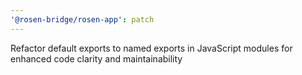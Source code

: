 ```yaml
---
'@rosen-bridge/rosen-app': patch
---
```


Refactor default exports to named exports in JavaScript modules for enhanced code clarity and maintainability
